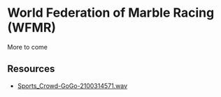 # World Federation of Marble Racing (WFMR)
More to come

## Resources

* [Sports_Crowd-GoGo-2100314571.wav](http://soundbible.com/1881-Sports-Crowd.html)

